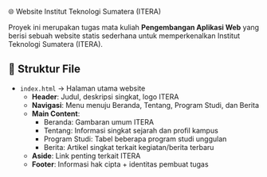 🌐 Website Institut Teknologi Sumatera (ITERA)

Proyek ini merupakan tugas mata kuliah **Pengembangan Aplikasi Web** yang berisi sebuah website statis sederhana untuk memperkenalkan Institut Teknologi Sumatera (ITERA).

## 📂 Struktur File
- `index.html` → Halaman utama website
  - **Header**: Judul, deskripsi singkat, logo ITERA
  - **Navigasi**: Menu menuju Beranda, Tentang, Program Studi, dan Berita
  - **Main Content**:
    - Beranda: Gambaran umum ITERA
    - Tentang: Informasi singkat sejarah dan profil kampus
    - Program Studi: Tabel beberapa program studi unggulan
    - Berita: Artikel singkat terkait kegiatan/berita terbaru
  - **Aside**: Link penting terkait ITERA
  - **Footer**: Informasi hak cipta + identitas pembuat tugas
